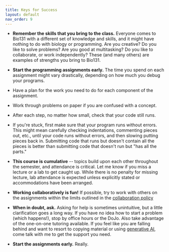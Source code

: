 ```yaml
---
title: Keys for Success
layout: default
nav_order: 9
---
```


- **Remember the skills that you bring to the class.**  Everyone comes to Bio131 with a different set of knowledge and skills, and it might have nothing to do with biology or programming. Are you creative? Do you like to solve problems? Are you good at multitasking? Do you like to collaborate, or work independently? These (and many others) are examples of strengths you bring to Bio131.
- **Start the programming assignments early.** The time you spend on each assignment might vary drastically, depending on how much you debug your programs.
 - Have a plan for the work you need to do for each component of the assignment.
 - Work through problems on paper if you are confused with a concept.
 - After each step, no matter how small, check that your code still runs.
 - If you're stuck, first make sure that your program runs without errors. This might mean carefully checking indentations, commenting pieces out, etc., until your code runs without errors, and then slowing putting pieces back in. Submitting code that runs but doesn't contain all the pieces is better than submitting code that doesn't run but "has all the parts."


- **This course is cumulative** -- topics build upon each other throughout the semester, and attendance is critical.  Let me know if you miss a lecture or a lab to get caught up. While there is no penalty for missing lecture, lab attendance is expected unless explicitly stated or accommodations have been arranged.  
- **Working collaboratively is fun!**  If possible, try to work with others on the assignments within the limits outlined in the [collaboration policy](collab.md)
- **When in doubt, ask.** Asking for help is sometimes unintuitive, but a little clarification goes a long way.  If you have no idea how to start a problem (which happens!), stop by office hours or the DoJo. Also take advantage of the one-on-one tutoring available. If you feel like you are falling behind and want to resort to copying material or using [generative AI](chatgpt.md), come talk with me to get the support you need.

- **Start the assignments early.**  Really.

